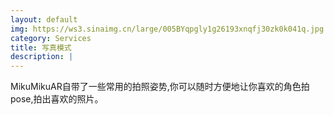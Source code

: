 ```yaml
---
layout: default
img: https://ws3.sinaimg.cn/large/005BYqpgly1g26193xnqfj30zk0k041q.jpg
category: Services
title: 写真模式
description: |
---
```

MikuMikuAR自带了一些常用的拍照姿势,你可以随时方便地让你喜欢的角色拍pose,拍出喜欢的照片。